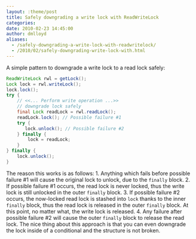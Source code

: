 ```yaml
---
layout: :theme/post
title: Safely downgrading a write lock with ReadWriteLock
categories: 
date: 2010-02-23 14:45:00
author: dmlloyd
aliases:
  - /safely-downgrading-a-write-lock-with-readwritelock/
  - /2010/02/safely-downgrading-write-lock-with.html
---
```

 A simple pattern to downgrade a write lock to a read lock safely:

```java
ReadWriteLock rwl = getLock();
Lock lock = rwl.writeLock();
lock.lock();
try {
    // <<... Perform write operation ...>>
    // downgrade lock safely
    final Lock readLock = rwl.readLock();
    readLock.lock(); // Possible failure #1
    try {
       lock.unlock(); // Possible failure #2
    } finally {
        lock = readLock;
    }
} finally {
    lock.unlock();
}
```

The reason this works is as follows: 1. Anything which fails before possible failure #1 will cause the original lock to unlock, due to the `finally` block. 2. If possible failure #1 occurs, the read lock is never locked, thus the write lock is still unlocked in the outer `finally` block. 3. If possible failure #2 occurs, the now\-locked read lock is stashed into `lock` thanks to the inner `finally` block, thus the read lock is released in the outer `finally` block. At this point, no matter what, the write lock is released. 4. Any failure after possible failure #2 will cause the outer `finally` block to release the read lock. The nice thing about this approach is that you can even downgrade the lock inside of a conditional and the structure is not broken.
